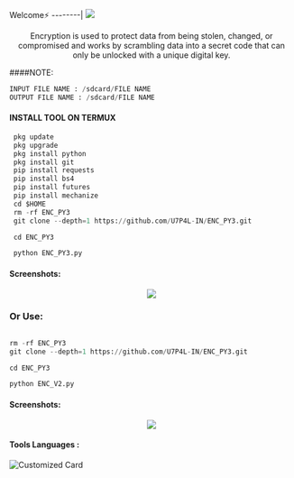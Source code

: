 <p align="center">

Welcome⚡
--------|
![](https://media.tenor.com/iVCiM9W7cvYAAAAd/welcome.gif)

<p align="center">
Encryption is used to protect data from being stolen, changed, or compromised and works by scrambling data into a secret code that can only be unlocked with a unique digital key.

####NOTE:
```python
INPUT FILE NAME : /sdcard/FILE NAME
OUTPUT FILE NAME : /sdcard/FILE NAME
```
  
#### INSTALL TOOL ON TERMUX
```python
 pkg update
 pkg upgrade
 pkg install python
 pkg install git
 pip install requests
 pip install bs4
 pip install futures
 pip install mechanize
 cd $HOME 
 rm -rf ENC_PY3
 git clone --depth=1 https://github.com/U7P4L-IN/ENC_PY3.git

 cd ENC_PY3

 python ENC_PY3.py
```
#### Screenshots:

<p align="center"><img src="https://github.com/U7P4L-IN/ENC_PY3/blob/master/image/GridArt_20230826_160241932.jpg">

### Or Use:
```python

rm -rf ENC_PY3
git clone --depth=1 https://github.com/U7P4L-IN/ENC_PY3.git

cd ENC_PY3

python ENC_V2.py

```


#### Screenshots:

<p align="center"><img src="https://github.com/U7P4L-IN/ENC_PY3/blob/master/image/IMG_20230831_222803_499.jpg">

#### Tools Languages :

![Customized Card](https://github-readme-stats.vercel.app/api/pin?username=U7P4L-IN&repo=ENC_PY3&title_color=fff&icon_color=f9f9f9&text_color=9f9f9f&bg_color=151515)
